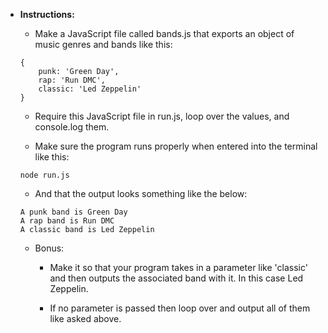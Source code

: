 * **Instructions:**

	* Make a JavaScript file called bands.js that exports an object of music genres and bands like this:

	```
	{
		punk: 'Green Day',
		rap: 'Run DMC', 
		classic: 'Led Zeppelin'
	}
	```

	* Require this JavaScript file in run.js, loop over the values, and console.log them. 

	* Make sure the program runs properly when entered into the terminal like this:

	```
	node run.js
	```

	* And that the output looks something like the below:

	```
	A punk band is Green Day
	A rap band is Run DMC
	A classic band is Led Zeppelin
	```
	
	* Bonus: 

		* Make it so that your program takes in a parameter like 'classic' and then outputs the associated band with it. In this case Led Zeppelin. 

		* If no parameter is passed then loop over and output all of them like asked above.


